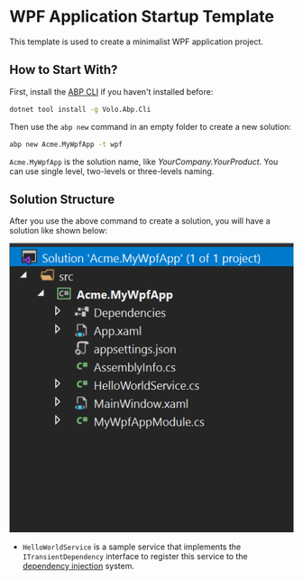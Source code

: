 # WPF Application Startup Template

This template is used to create a minimalist WPF application project.

## How to Start With?

First, install the [ABP CLI](../CLI.md) if you haven't installed before:

````bash
dotnet tool install -g Volo.Abp.Cli
````

Then use the `abp new` command in an empty folder to create a new solution:

````bash
abp new Acme.MyWpfApp -t wpf
````

`Acme.MyWpfApp` is the solution name, like *YourCompany.YourProduct*. You can use single level, two-levels or three-levels naming.

## Solution Structure

After you use the above command to create a solution, you will have a solution like shown below:

![basic-wpf-application-solution](../images/basic-wpf-application-solution.png)

* `HelloWorldService` is a sample service that implements the `ITransientDependency` interface to register this service to the [dependency injection](../Dependency-Injection.md) system.